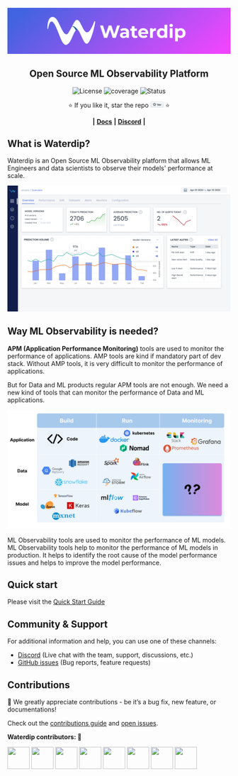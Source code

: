 <p align="center">
    <img alt="Logo" src="docs/assets/wd_full_logo.png" width="1512">
</p>
<h2 align="center">
 Open Source ML Observability Platform
</h2>

<p align="center">
<img alt="License" src="https://img.shields.io/badge/license-Apache--2.0-0466C8"/>
<img alt="coverage" src="https://codecov.io/gh/waterdipai/waterdip/branch/main/graph/badge.svg?token=cn6lkDRXpl">
<img alt="Status" src="https://github.com/waterdipai/waterdip/actions/workflows/ci.yml/badge.svg?branch=main"/>

<div align="center">
⭐️ If you like it, star the repo <a href="https://github.com/waterdipai/waterdip/stargazers"><img src="docs/assets/star_github.png" width="30"/></a> ⭐

**|**
<a href="https://docs.waterdip.ai/">**Docs**</a>
**|**
<a href="https://discord.gg/Qt4v3fjf/">**Discord**</a>
**|**

</div>

## What is Waterdip?

Waterdip is an Open Source ML Observability platform that allows ML Engineers and data scientists to observe their models' performance at scale.

![Tests example](docs/assets/wd_model_overview.png)

## Way ML Observability is needed?

**APM (Application Performance Monitoring)** tools are used to monitor the performance of applications. AMP tools are kind if mandatory part of dev stack. Without AMP tools, it is very difficult to monitor the performance of applications.

But for Data and ML products regular APM tools are not enough. We need a new kind of tools that can monitor the performance of Data and ML applications.

![Tests example](docs/assets/why_ml_observability.png)

ML Observability tools are used to monitor the performance of ML models. ML Observability tools help to monitor the performance of ML models in production. It helps to identify the root cause of the model performance issues and helps to improve the model performance.

## Quick start

Please visit the [Quick Start Guide](https://docs.waterdip.ai/introduction/quick_start/)

## Community & Support

For additional information and help, you can use one of these channels:

* [Discord](https://discord.gg/Qt4v3fjf/) \(Live chat with the team, support, discussions, etc.\)
* [GitHub issues](https://github.com/waterdipai/waterdip/issues) \(Bug reports, feature requests)

## **Contributions**

:raised_hands: We greatly appreciate contributions - be it’s a bug fix, new feature, or documentations!

Check out the [contributions guide](https://github.com/waterdipai/waterdip/blob/main/CONTRIBUTING.md) and [open issues](https://github.com/waterdipai/waterdip/issues).

**Waterdip contributors: :blue_heart:**

<a href="https://github.com/subhankarb"><img src="https://avatars.githubusercontent.com/u/2178361?v=4" width="50" height="50" alt=""/></a>
<a href="https://github.com/niyasrad"><img src="https://avatars.githubusercontent.com/u/84234554?v=4" width="50" height="50" alt=""/></a>
<a href="https://github.com/WeryZebra-Yue"><img src="https://avatars.githubusercontent.com/u/75676675?v=4" width="50" height="50" alt=""/></a>
<a href="https://github.com/Godzilla5111"><img src="https://avatars.githubusercontent.com/u/62075225?v=4" width="50" height="50" alt=""/></a>
<a href="https://github.com/sumitmeel77"><img src="https://avatars.githubusercontent.com/u/65071769?v=4" width="50" height="50" alt=""/></a>
<a href="https://github.com/paridhisharma24"><img src="https://avatars.githubusercontent.com/u/56148030?v=4" width="50" height="50" alt=""/></a>
<a href="https://github.com/gaurav-wdi"><img src="https://avatars.githubusercontent.com/u/82873511?v=4" width="50" height="50" alt=""/></a>
<a href="https://github.com/Pratik-Kumar-621"><img src="https://avatars.githubusercontent.com/u/70286186?v=4" width="50" height="50" alt=""/></a>


